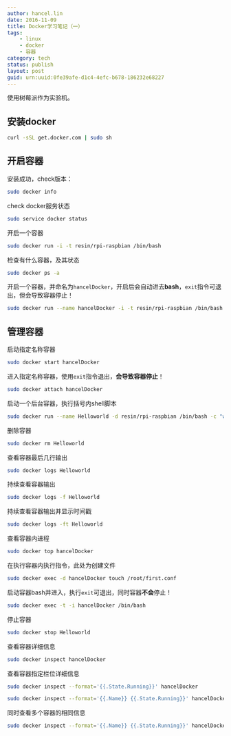 ```yaml
---
author: hancel.lin
date: 2016-11-09
title: Docker学习笔记（一）
tags: 
    - linux
    - docker
    - 容器
category: tech
status: publish
layout: post
guid: urn:uuid:0fe39afe-d1c4-4efc-b678-186232e68227
---
```

使用树莓派作为实验机。

## 安装docker

```bash
curl -sSL get.docker.com | sudo sh
```

## 开启容器

安装成功，check版本：

```bash
sudo docker info
```

check docker服务状态

```bash
sudo service docker status
```

开启一个容器

```bash
sudo docker run -i -t resin/rpi-raspbian /bin/bash
```

检查有什么容器，及其状态

```bash
sudo docker ps -a
```

开启一个容器，并命名为`hancelDocker`，开启后会自动进去**bash**，`exit`指令可退出，但会导致容器停止！

```bash
sudo docker run --name hancelDocker -i -t resin/rpi-raspbian /bin/bash
```

<!--more-->
## 管理容器

启动指定名称容器

```bash
sudo docker start hancelDocker
```

进入指定名称容器，使用`exit`指令退出，**会导致容器停止**！

```bash
sudo docker attach hancelDocker
```

启动一个后台容器，执行括号内shell脚本

```bash
sudo docker run --name Helloworld -d resin/rpi-raspbian /bin/bash -c "while true; do echo hello world; sleep 1; done"
```

删除容器

```bash
sudo docker rm Helloworld
```

查看容器最后几行输出

```bash
sudo docker logs Helloworld
```

持续查看容器输出

```bash
sudo docker logs -f Helloworld
```

持续查看容器输出并显示时间戳

```bash
sudo docker logs -ft Helloworld
```

查看容器内进程

```bash
sudo docker top hancelDocker
```

在执行容器内执行指令，此处为创建文件

```bash
sudo docker exec -d hancelDocker touch /root/first.conf
```

启动容器bash并进入，执行`exit`可退出，同时容器**不会**停止！

```bash
sudo docker exec -t -i hancelDocker /bin/bash
```

停止容器

```bash
sudo docker stop Helloworld
```

查看容器详细信息

```bash
sudo docker inspect hancelDocker
```

查看容器指定栏位详细信息

```bash
sudo docker inspect --format='{{.State.Running}}' hancelDocker
```

```bash
sudo docker inspect --format='{{.Name}} {{.State.Running}}' hancelDocker
```

同时查看多个容器的相同信息

```bash
sudo docker inspect --format='{{.Name}} {{.State.Running}}' hancelDocker Helloworld
```
